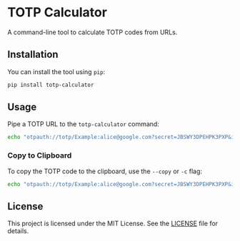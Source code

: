 # TOTP Calculator

A command-line tool to calculate TOTP codes from URLs.

## Installation

You can install the tool using `pip`:

```bash
pip install totp-calculator
```

## Usage

Pipe a TOTP URL to the `totp-calculator` command:

```bash
echo "otpauth://totp/Example:alice@google.com?secret=JBSWY3DPEHPK3PXP&issuer=Example" | totp-calculator
```

### Copy to Clipboard

To copy the TOTP code to the clipboard, use the `--copy` or `-c` flag:

```bash
echo "otpauth://totp/Example:alice@google.com?secret=JBSWY3DPEHPK3PXP&issuer=Example" | totp-calculator --copy
```

## License

This project is licensed under the MIT License. See the [LICENSE](LICENSE) file for details.
